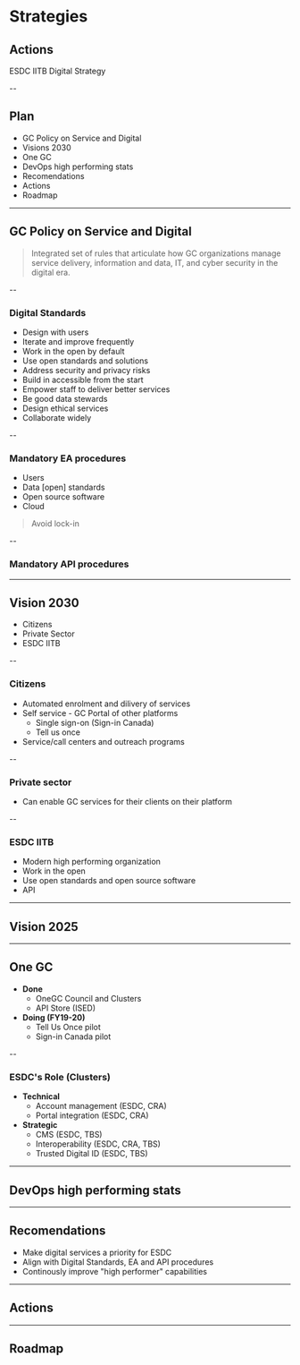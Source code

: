# Strategies

## Actions

ESDC IITB Digital Strategy

--

## Plan

- GC Policy on Service and Digital
- Visions 2030
- One GC
- DevOps high performing stats
- Recomendations
- Actions
- Roadmap

---

## GC Policy on Service and Digital

> Integrated set of rules that articulate how GC organizations manage service delivery, information and data, IT, and cyber security in the digital era.

--

### Digital Standards

- Design with users
- Iterate and improve frequently
- Work in the open by default
- Use open standards and solutions
- Address security and privacy risks
- Build in accessible from the start
- Empower staff to deliver better services
- Be good data stewards
- Design ethical services
- Collaborate widely 

--

### Mandatory EA procedures

- Users
- Data [open] standards
- Open source software
- Cloud

> Avoid lock-in

--

### Mandatory API procedures

---

## Vision 2030

- Citizens
- Private Sector
- ESDC IITB

--

### Citizens

- Automated enrolment and dilivery of services
- Self service - GC Portal of other platforms
  - Single sign-on (Sign-in Canada)
  - Tell us once
- Service/call centers and outreach programs

--

### Private sector

- Can enable GC services for their clients on their platform

--

### ESDC IITB

- Modern high performing organization
- Work in the open
- Use open standards and open source software
- API


---

## Vision 2025

---

## One GC

- **Done**
  - OneGC Council and Clusters
  - API Store (ISED)
- **Doing (FY19-20)**
  - Tell Us Once pilot
  - Sign-in Canada pilot

--

### ESDC's Role (Clusters)

- **Technical**
  - Account management (ESDC, CRA)
  - Portal integration (ESDC, CRA)
- **Strategic**
  - CMS (ESDC, TBS)
  - Interoperability (ESDC, CRA, TBS)
  - Trusted Digital ID (ESDC, TBS)

---

## DevOps high performing stats

---

## Recomendations

- Make digital services a priority for ESDC
- Align with Digital Standards, EA and API procedures
- Continously improve "high performer" capabilities

---

## Actions

---

## Roadmap
